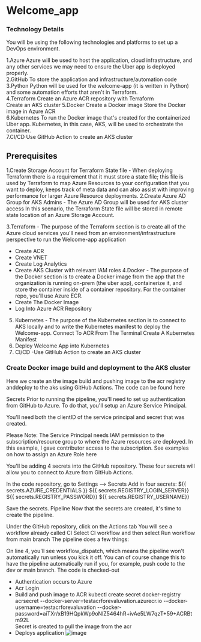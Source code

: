 # Welcome_app
### Technology Details
You will be using the following technologies and platforms to set up a DevOps environment.

1.Azure
Azure will be used to host the application, cloud infrastructure, and any other services we may need to ensure the Uber app is deployed properly. <br />
2.GitHub
To store the application and infrastructure/automation code <br />
3.Python
Python will be used for the welcome-app (it is written in Python) and some automation efforts that aren't in Terraform. <br />
4.Terraform
Create an Azure ACR repository with Terraform <br />
Create an AKS cluster
5.Docker
Create a Docker image 
Store the Docker image in Azure ACR <br />
6.Kubernetes
To run the Docker image that's created for the containerized Uber app. Kubernetes, in this case, AKS, will be used to orchestrate the container. <br />
7.CI/CD
Use GitHub Action to create an AKS cluster

## Prerequisites
1.Create Storage Account for Terraform State file - When deploying Terraform there is a requirement that it must store a state file; this file is used by Terraform to map Azure Resources to your configuration that you want to deploy, keeps track of meta data and can also assist with improving performance for larger Azure Resource deployments.
2.Create Azure AD Group for AKS Admins - The Azure AD Group will be used for AKS cluster access
In this scenario, the Terraform State file will be stored in remote state location of an Azure Storage Account.

3.Terraform - The purpose of the Terraform section is to create all of the Azure cloud services you'll need from an environment/infrastructure perspective to run the Welcome-app application

- Create ACR
- Create VNET
- Create Log Analytics
- Create AKS Cluster with relevant IAM roles
  4.Docker - The purpose of the Docker section is to create a Docker image from the app that the organization is running on-prem (the uber app), containerize it, and store the container inside of a container repository. For the container repo, you'll use Azure ECR.
 - Create The Docker Image
  - Log Into Azure ACR Repository
5. Kubernetes - The purpose of the Kubernetes section is to connect to AKS locally and to write the Kubernetes manifest to deploy the Welcome-app.
    Connect To ACR From The Terminal
    Create A Kubernetes Manifest
6. Deploy Welcome App into Kubernetes
7. CI/CD
  -Use GitHub Action to create an AKS cluster

### Create Docker image build and deployment to the AKS cluster
Here we create an the image build and pushing image to the acr registry anddeploy to the aks  using GitHub Actions. The code can be found here

Secrets
Prior to running the pipeline, you'll need to set up authentication from GitHub to Azure. To do that, you'll setup an Azure Service Principal.

You'll need both the clientID of the service principal and secret that was created.

Please Note: The Service Principal needs IAM permission to the subscription/resource group to where the Azure resources are deployed. In this example, I gave contributor access to the subscription. See examples on how to assign an Azure Role here

You'll be adding 4 secrets into the GitHub repository. These four secrets will allow you to connect to Azure from GitHub Actions.

In the code repository, go to Settings --> Secrets
Add in four secrets:
${{ secrets.AZURE_CREDENTIALS }}
${{ secrets.REGISTRY_LOGIN_SERVER}}
${{ secrets.REGISTRY_PASSWORD}}
${{ secrets.REGISTRY_USERNAME}}

Save the secrets.
Pipeline
Now that the secrets are created, it's time to create the pipeline.

Under the GitHub repository, click on the Actions tab
You will see a workflow already called CI
Select CI workflow and then select Run workflow from main branch
The pipeline does a few things:

On line 4, you'll see workflow_dispatch, which means the pipeline won't automatically run unless you kick it off. You can of course change this to have the pipeline automatically run if you, for example, push code to the dev or main branch.
The code is checked-out
- Authentication occurs to Azure
- Acr Login
- Build and push image to ACR
kubectl create secret docker-registry acrsecret --docker-server=testacrforevaluvation.azurecr.io --docker-username=testacrforevaluvation --docker-password=aiTXr/xB19HQpkWp9oNlZ5464hR+ivAe5LW7qzT+59+ACRBtm92L <br />
Secret is created to pull the image from the acr
- Deploys application
![image](https://github.com/dhanyapvarghese/Welcome_app/assets/43697021/41b98400-d551-43d6-a152-9af818781413)




